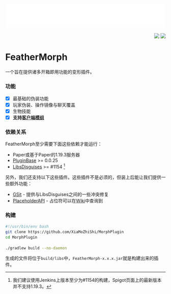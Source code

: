 ![cover](./assets/cover.png)

<p align="right">
  <img src="https://github.com/XiaMoZhiShi/MorphPlugin/actions/workflows/build.yml/badge.svg">
  <img src="https://img.shields.io/github/release/XiaMoZhiShi/MorphPlugin.svg">
</p>

<!-- [Wiki](https://github.com/XiaMoZhiShi/MorphPlugin/wiki) -->

# FeatherMorph

一个旨在提供诸多开箱即用功能的变形插件。

### 功能
- [x] 最基础的伪装功能
- [x] 玩家伪装、操作镜像与聊天覆盖
- [x] 生物技能
- [x] **支持[客户端模组](https://github.com/XiaMoZhiShi/MorphPluginClient)**

### 依赖关系
FeatherMorph至少需要下面这些依赖才能运行：
- Paper或基于Paper的1.19.3服务器
- [PluginBase](https://github.com/XiaMoZhiShi/PluginBase/releases/latest) >= 0.0.25
- [LibsDisguises](https://ci.md-5.net/job/LibsDisguises/) >= #1154 [^ld]

[^ld]: 我们建议使用Jenkins上版本至少为#1154的构建，Spigot页面上的最新版本并不支持1.19.3。

另外，我们还支持以下这些插件。这些插件不是必须的，但装上后能让我们提供一些额外功能：
- [GSit](https://www.spigotmc.org/resources/gsit-modern-sit-seat-and-chair-lay-and-crawl-plugin-1-13-x-1-19-x.62325/) - 提供与LibsDisguises之间的一些冲突修复
- [PlaceholderAPI](https://www.spigotmc.org/resources/placeholderapi.6245/) - 占位符可以在[Wiki](https://github.com/XiaMoZhiShi/MorphPlugin/wiki/PlaceholderAPI)中查询到

### 构建
```bash
#!/usr/bin/env bash
git clone https://github.com/XiaMoZhiShi/MorphPlugin
cd MorphPlugin

./gradlew build --no-daemon
```

生成的文件将位于`build/libs`中，`FeatherMorph-x.x.x.jar`就是构建出来的插件。